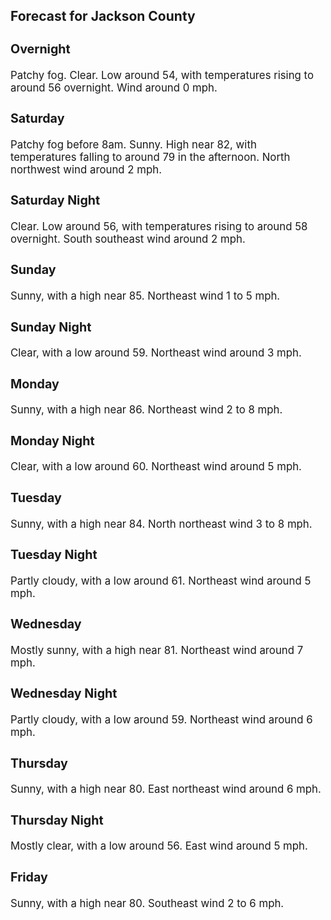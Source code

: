 <div>
   <h2>Forecast for Jackson County</h2>
   <p>
      <div style="font-size:120%">
         <h3>Overnight</h3>Patchy fog. Clear. Low around 54, with temperatures rising to around 56 overnight. Wind around 0 mph.<br></div>
   </p>
   <p>
      <div style="font-size:120%">
         <h3>Saturday</h3>Patchy fog before 8am. Sunny. High near 82, with temperatures falling to around 79 in the afternoon. North northwest wind
         around 2 mph.<br></div>
   </p>
   <p>
      <div style="font-size:120%">
         <h3>Saturday Night</h3>Clear. Low around 56, with temperatures rising to around 58 overnight. South southeast wind around 2 mph.<br></div>
   </p>
   <p>
      <div style="font-size:120%">
         <h3>Sunday</h3>Sunny, with a high near 85. Northeast wind 1 to 5 mph.<br></div>
   </p>
   <p>
      <div style="font-size:120%">
         <h3>Sunday Night</h3>Clear, with a low around 59. Northeast wind around 3 mph.<br></div>
   </p>
   <p>
      <div style="font-size:120%">
         <h3>Monday</h3>Sunny, with a high near 86. Northeast wind 2 to 8 mph.<br></div>
   </p>
   <p>
      <div style="font-size:120%">
         <h3>Monday Night</h3>Clear, with a low around 60. Northeast wind around 5 mph.<br></div>
   </p>
   <p>
      <div style="font-size:120%">
         <h3>Tuesday</h3>Sunny, with a high near 84. North northeast wind 3 to 8 mph.<br></div>
   </p>
   <p>
      <div style="font-size:120%">
         <h3>Tuesday Night</h3>Partly cloudy, with a low around 61. Northeast wind around 5 mph.<br></div>
   </p>
   <p>
      <div style="font-size:120%">
         <h3>Wednesday</h3>Mostly sunny, with a high near 81. Northeast wind around 7 mph.<br></div>
   </p>
   <p>
      <div style="font-size:120%">
         <h3>Wednesday Night</h3>Partly cloudy, with a low around 59. Northeast wind around 6 mph.<br></div>
   </p>
   <p>
      <div style="font-size:120%">
         <h3>Thursday</h3>Sunny, with a high near 80. East northeast wind around 6 mph.<br></div>
   </p>
   <p>
      <div style="font-size:120%">
         <h3>Thursday Night</h3>Mostly clear, with a low around 56. East wind around 5 mph.<br></div>
   </p>
   <p>
      <div style="font-size:120%">
         <h3>Friday</h3>Sunny, with a high near 80. Southeast wind 2 to 6 mph.<br></div>
   </p>
</div>